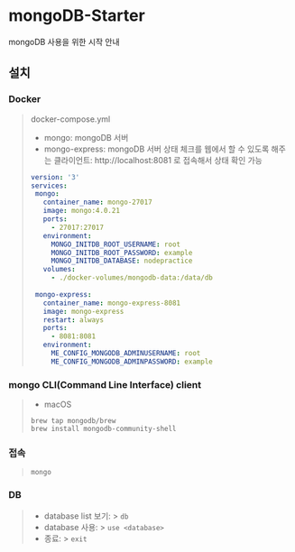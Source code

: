 # mongoDB-Starter
mongoDB 사용을 위한 시작 안내

## 설치
### Docker
> docker-compose.yml  
> * mongo: mongoDB 서버
> * mongo-express: mongoDB 서버 상태 체크를 웹에서 할 수 있도록 해주는 클라이언트: http://localhost:8081 로 접속해서 상태 확인 가능 
> ```yml
> version: '3'
> services:
>  mongo:
>    container_name: mongo-27017
>    image: mongo:4.0.21
>    ports: 
>      - 27017:27017
>    environment:
>      MONGO_INITDB_ROOT_USERNAME: root
>      MONGO_INITDB_ROOT_PASSWORD: example
>      MONGO_INITDB_DATABASE: nodepractice
>    volumes:
>      - ./docker-volumes/mongodb-data:/data/db
>  
>  mongo-express:
>    container_name: mongo-express-8081
>    image: mongo-express
>    restart: always
>    ports:
>      - 8081:8081
>    environment:
>      ME_CONFIG_MONGODB_ADMINUSERNAME: root
>      ME_CONFIG_MONGODB_ADMINPASSWORD: example
> ```

### mongo CLI(Command Line Interface) client
> * macOS  
> ```
> brew tap mongodb/brew
> brew install mongodb-community-shell
> ```

### 접속
> `mongo`

### DB
> * database list 보기: > `db`
> * database 사용: > `use <database>`
> * 종료: > `exit`
